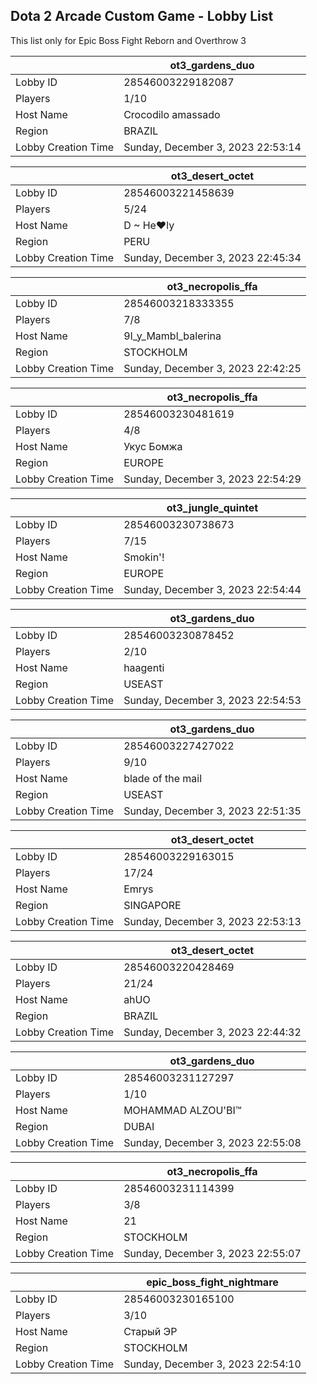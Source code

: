 ## Dota 2 Arcade Custom Game - Lobby List

This list only for Epic Boss Fight Reborn and Overthrow 3

|  | ot3_gardens_duo |
| ------ | ------ |
| Lobby ID | 28546003229182087 |
| Players | 1/10 |
| Host Name | Crocodilo amassado |
| Region | BRAZIL |
| Lobby Creation Time | Sunday, December 3, 2023 22:53:14 |


|  | ot3_desert_octet |
| ------ | ------ |
| Lobby ID | 28546003221458639 |
| Players | 5/24 |
| Host Name | D ~ He♥ly |
| Region | PERU |
| Lobby Creation Time | Sunday, December 3, 2023 22:45:34 |


|  | ot3_necropolis_ffa |
| ------ | ------ |
| Lobby ID | 28546003218333355 |
| Players | 7/8 |
| Host Name | 9I_y_Mambl_balerina |
| Region | STOCKHOLM |
| Lobby Creation Time | Sunday, December 3, 2023 22:42:25 |


|  | ot3_necropolis_ffa |
| ------ | ------ |
| Lobby ID | 28546003230481619 |
| Players | 4/8 |
| Host Name | Укус Бомжа |
| Region | EUROPE |
| Lobby Creation Time | Sunday, December 3, 2023 22:54:29 |


|  | ot3_jungle_quintet |
| ------ | ------ |
| Lobby ID | 28546003230738673 |
| Players | 7/15 |
| Host Name | Smokin'! |
| Region | EUROPE |
| Lobby Creation Time | Sunday, December 3, 2023 22:54:44 |


|  | ot3_gardens_duo |
| ------ | ------ |
| Lobby ID | 28546003230878452 |
| Players | 2/10 |
| Host Name | haagenti |
| Region | USEAST |
| Lobby Creation Time | Sunday, December 3, 2023 22:54:53 |


|  | ot3_gardens_duo |
| ------ | ------ |
| Lobby ID | 28546003227427022 |
| Players | 9/10 |
| Host Name | blade of the mail |
| Region | USEAST |
| Lobby Creation Time | Sunday, December 3, 2023 22:51:35 |


|  | ot3_desert_octet |
| ------ | ------ |
| Lobby ID | 28546003229163015 |
| Players | 17/24 |
| Host Name | Emrys |
| Region | SINGAPORE |
| Lobby Creation Time | Sunday, December 3, 2023 22:53:13 |


|  | ot3_desert_octet |
| ------ | ------ |
| Lobby ID | 28546003220428469 |
| Players | 21/24 |
| Host Name | ahUO |
| Region | BRAZIL |
| Lobby Creation Time | Sunday, December 3, 2023 22:44:32 |


|  | ot3_gardens_duo |
| ------ | ------ |
| Lobby ID | 28546003231127297 |
| Players | 1/10 |
| Host Name | MOHAMMAD ALZOU'BI™ |
| Region | DUBAI |
| Lobby Creation Time | Sunday, December 3, 2023 22:55:08 |


|  | ot3_necropolis_ffa |
| ------ | ------ |
| Lobby ID | 28546003231114399 |
| Players | 3/8 |
| Host Name | 21 |
| Region | STOCKHOLM |
| Lobby Creation Time | Sunday, December 3, 2023 22:55:07 |


|  | epic_boss_fight_nightmare |
| ------ | ------ |
| Lobby ID | 28546003230165100 |
| Players | 3/10 |
| Host Name | Старый ЭР |
| Region | STOCKHOLM |
| Lobby Creation Time | Sunday, December 3, 2023 22:54:10 |


